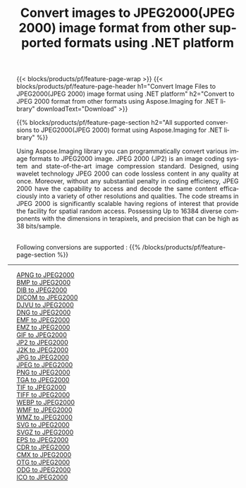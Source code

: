 ﻿---
title: Convert images to JPEG2000(JPEG 2000) image format from other supported formats using .NET platform 
weight: 3920
url: /net/conversion/to/jpeg2000 
lang: en
langdirlevel: 2
locales: zh-hans,ja,it,ru,de,es,fr,nl,id,lt,pl,pt,vi,tr,ko,zh-hant,ar,hi,th,sv,cs,uk,he
description: Using Aspose.Imaging for .NET library it is easy to convert to JPEG2000(JPEG 2000) from other supported image formats
---

{{< blocks/products/pf/feature-page-wrap >}}
{{< blocks/products/pf/feature-page-header h1="Convert Image Files to JPEG2000(JPEG 2000) image format using .NET platform" h2="Convert to JPEG 2000 format from other formats using Aspose.Imaging for .NET library" downloadText="Download" >}}


{{% blocks/products/pf/feature-page-section  h2="All supported conversions to JPEG2000(JPEG 2000) format using Aspose.Imaging for .NET library" %}}
<p align=justify>Using Aspose.Imaging library you can programmatically convert various image formats to JPEG2000 image. JPEG 2000 (JP2) is an image coding system and state-of-the-art image compression standard. Designed, using wavelet technology JPEG 2000 can code lossless content in any quality at once. Moreover, without any substantial penalty in coding efficiency, JPEG 2000 have the capability to access and decode the same content efficaciously into a variety of other resolutions and qualities. The code streams in JPEG 2000 is significantly scalable having regions of interest that provide the facility for spatial random access. Possessing Up to 16384 diverse components with the dimensions in terapixels, and precision that can be high as 38 bits/sample.</p>
<br/>
Following conversions are supported :
{{% /blocks/products/pf/feature-page-section %}}
<div class="container-fluid productfamilypage bg-gray">
    <div class="convertypes bg-gray agp-content section">
        <div class="container">
		<hr style="margin-left:-20px;"/>
		<div class="row other-converters">
		    <div class='col-md-2 other-converter remove-lp remove-rp'><a href="/imaging/net/conversion/apng-to-jpeg2000" >APNG to JPEG2000</a></div>
<div class='col-md-2 other-converter remove-lp remove-rp'><a href="/imaging/net/conversion/bmp-to-jpeg2000" >BMP to JPEG2000</a></div>
<div class='col-md-2 other-converter remove-lp remove-rp'><a href="/imaging/net/conversion/dib-to-jpeg2000" >DIB to JPEG2000</a></div>
<div class='col-md-2 other-converter remove-lp remove-rp'><a href="/imaging/net/conversion/dicom-to-jpeg2000" >DICOM to JPEG2000</a></div>
<div class='col-md-2 other-converter remove-lp remove-rp'><a href="/imaging/net/conversion/djvu-to-jpeg2000" >DJVU to JPEG2000</a></div>
<div class='col-md-2 other-converter remove-lp remove-rp'><a href="/imaging/net/conversion/dng-to-jpeg2000" >DNG to JPEG2000</a></div>
<div class='col-md-2 other-converter remove-lp remove-rp'><a href="/imaging/net/conversion/emf-to-jpeg2000" >EMF to JPEG2000</a></div>
<div class='col-md-2 other-converter remove-lp remove-rp'><a href="/imaging/net/conversion/emz-to-jpeg2000" >EMZ to JPEG2000</a></div>
<div class='col-md-2 other-converter remove-lp remove-rp'><a href="/imaging/net/conversion/gif-to-jpeg2000" >GIF to JPEG2000</a></div>
<div class='col-md-2 other-converter remove-lp remove-rp'><a href="/imaging/net/conversion/jp2-to-jpeg2000" >JP2 to JPEG2000</a></div>
<div class='col-md-2 other-converter remove-lp remove-rp'><a href="/imaging/net/conversion/j2k-to-jpeg2000" >J2K to JPEG2000</a></div>
<div class='col-md-2 other-converter remove-lp remove-rp'><a href="/imaging/net/conversion/jpg-to-jpeg2000" >JPG to JPEG2000</a></div>
<div class='col-md-2 other-converter remove-lp remove-rp'><a href="/imaging/net/conversion/jpeg-to-jpeg2000" >JPEG to JPEG2000</a></div>
<div class='col-md-2 other-converter remove-lp remove-rp'><a href="/imaging/net/conversion/png-to-jpeg2000" >PNG to JPEG2000</a></div>
<div class='col-md-2 other-converter remove-lp remove-rp'><a href="/imaging/net/conversion/tga-to-jpeg2000" >TGA to JPEG2000</a></div>
<div class='col-md-2 other-converter remove-lp remove-rp'><a href="/imaging/net/conversion/tif-to-jpeg2000" >TIF to JPEG2000</a></div>
<div class='col-md-2 other-converter remove-lp remove-rp'><a href="/imaging/net/conversion/tiff-to-jpeg2000" >TIFF to JPEG2000</a></div>
<div class='col-md-2 other-converter remove-lp remove-rp'><a href="/imaging/net/conversion/webp-to-jpeg2000" >WEBP to JPEG2000</a></div>
<div class='col-md-2 other-converter remove-lp remove-rp'><a href="/imaging/net/conversion/wmf-to-jpeg2000" >WMF to JPEG2000</a></div>
<div class='col-md-2 other-converter remove-lp remove-rp'><a href="/imaging/net/conversion/wmz-to-jpeg2000" >WMZ to JPEG2000</a></div>
<div class='col-md-2 other-converter remove-lp remove-rp'><a href="/imaging/net/conversion/svg-to-jpeg2000" >SVG to JPEG2000</a></div>
<div class='col-md-2 other-converter remove-lp remove-rp'><a href="/imaging/net/conversion/svgz-to-jpeg2000" >SVGZ to JPEG2000</a></div>
<div class='col-md-2 other-converter remove-lp remove-rp'><a href="/imaging/net/conversion/eps-to-jpeg2000" >EPS to JPEG2000</a></div>
<div class='col-md-2 other-converter remove-lp remove-rp'><a href="/imaging/net/conversion/cdr-to-jpeg2000" >CDR to JPEG2000</a></div>
<div class='col-md-2 other-converter remove-lp remove-rp'><a href="/imaging/net/conversion/cmx-to-jpeg2000" >CMX to JPEG2000</a></div>
<div class='col-md-2 other-converter remove-lp remove-rp'><a href="/imaging/net/conversion/otg-to-jpeg2000" >OTG to JPEG2000</a></div>
<div class='col-md-2 other-converter remove-lp remove-rp'><a href="/imaging/net/conversion/odg-to-jpeg2000" >ODG to JPEG2000</a></div>
<div class='col-md-2 other-converter remove-lp remove-rp'><a href="/imaging/net/conversion/ico-to-jpeg2000" >ICO to JPEG2000</a></div>
                </div>
        </div>
    </div>
</div>
<br/>

